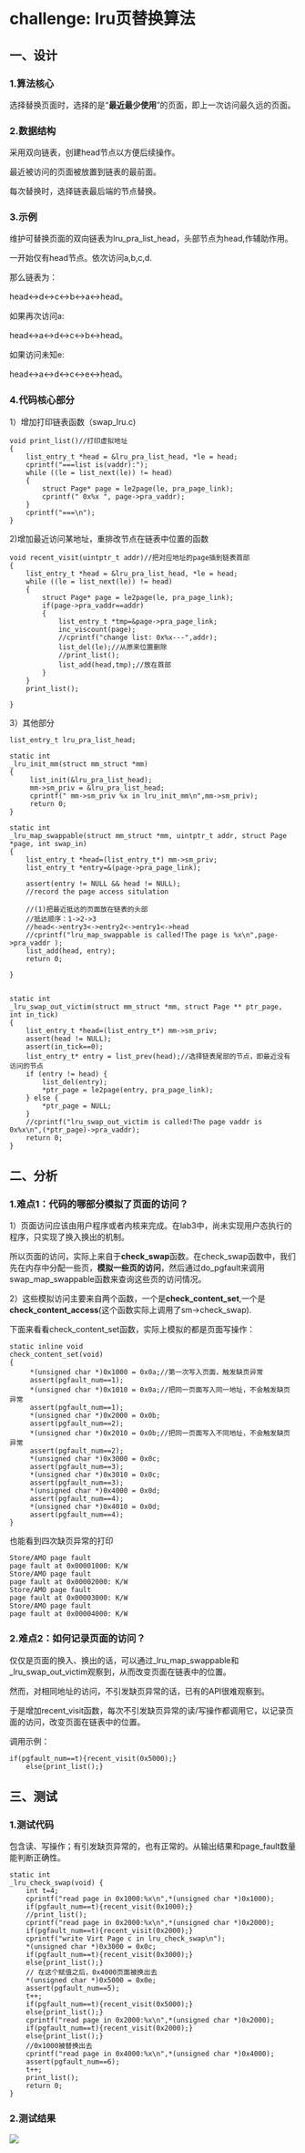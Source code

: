 # challenge: lru页替换算法

## 一、设计

### 1.算法核心

选择替换页面时，选择的是“**最近最少使用**”的页面，即上一次访问最久远的页面。

### 2.数据结构

采用双向链表，创建head节点以方便后续操作。

最近被访问的页面被放置到链表的最前面。

每次替换时，选择链表最后端的节点替换。

### 3.示例

维护可替换页面的双向链表为lru_pra_list_head，头部节点为head,作辅助作用。

一开始仅有head节点。依次访问a,b,c,d.

那么链表为：

head<->d<->c<->b<->a<->head。

如果再次访问a:

head<->a<->d<->c<->b<->head。

如果访问未知e:

head<->a<->d<->c<->e<->head。

### 4.代码核心部分

1）增加打印链表函数（swap_lru.c)

```
void print_list()//打印虚拟地址
{
    list_entry_t *head = &lru_pra_list_head, *le = head;
    cprintf("===list is(vaddr):");
    while ((le = list_next(le)) != head)
    {
        struct Page* page = le2page(le, pra_page_link);
        cprintf(" 0x%x ", page->pra_vaddr);
    }
    cprintf("===\n");
}
```

2)增加最近访问某地址，重排改节点在链表中位置的函数

```
void recent_visit(uintptr_t addr)//把对应地址的page插到链表首部
{
    list_entry_t *head = &lru_pra_list_head, *le = head;
    while ((le = list_next(le)) != head)
    {
        struct Page* page = le2page(le, pra_page_link);
        if(page->pra_vaddr==addr)
        {
            list_entry_t *tmp=&page->pra_page_link;
            inc_viscount(page);
            //cprintf("change list: 0x%x---",addr);
            list_del(le);//从原来位置删除
            //print_list();
            list_add(head,tmp);//放在首部
        }
    }
    print_list();

}
```

3）其他部分

```
list_entry_t lru_pra_list_head;

static int
_lru_init_mm(struct mm_struct *mm)
{     
     list_init(&lru_pra_list_head);
     mm->sm_priv = &lru_pra_list_head;
     cprintf(" mm->sm_priv %x in lru_init_mm\n",mm->sm_priv);
     return 0;
}

static int
_lru_map_swappable(struct mm_struct *mm, uintptr_t addr, struct Page *page, int swap_in)
{
    list_entry_t *head=(list_entry_t*) mm->sm_priv;
    list_entry_t *entry=&(page->pra_page_link);
 
    assert(entry != NULL && head != NULL);
    //record the page access situlation

    //(1)把最近抵达的页面放在链表的头部
    //抵达顺序：1->2->3
    //head<->entry3<->entry2<->entry1<->head
    //cprintf("lru_map_swappable is called!The page is %x\n",page->pra_vaddr );
    list_add(head, entry);
    return 0;
    
}


static int
_lru_swap_out_victim(struct mm_struct *mm, struct Page ** ptr_page, int in_tick)
{
    list_entry_t *head=(list_entry_t*) mm->sm_priv;
    assert(head != NULL);
    assert(in_tick==0);
    list_entry_t* entry = list_prev(head);//选择链表尾部的节点，即最近没有访问的节点
    if (entry != head) {
        list_del(entry);
        *ptr_page = le2page(entry, pra_page_link);
    } else {
        *ptr_page = NULL;
    }
    //cprintf("lru_swap_out_victim is called!The page vaddr is  0x%x\n",(*ptr_page)->pra_vaddr);
    return 0;
}
```



## 二、分析

### 1.难点1：**代码的哪部分模拟了页面的访问**？

1）页面访问应该由用户程序或者内核来完成。在lab3中，尚未实现用户态执行的程序，只实现了换入换出的机制。

所以页面的访问，实际上来自于**check_swap**函数。在check_swap函数中，我们先在内存中分配一些页，**模拟一些页的访问**，然后通过do_pgfault来调用swap_map_swappable函数来查询这些页的访问情况。

2）这些模拟访问主要来自两个函数，一个是**check_content_set**,一个是**check_content_access**(这个函数实际上调用了sm->check_swap).

下面来看看check_content_set函数，实际上模拟的都是页面写操作：

```
static inline void
check_content_set(void)
{
     *(unsigned char *)0x1000 = 0x0a;//第一次写入页面，触发缺页异常
     assert(pgfault_num==1);
     *(unsigned char *)0x1010 = 0x0a;//把同一页面写入同一地址，不会触发缺页异常
     assert(pgfault_num==1);
     *(unsigned char *)0x2000 = 0x0b;
     assert(pgfault_num==2);
     *(unsigned char *)0x2010 = 0x0b;//把同一页面写入不同地址，不会触发缺页异常
     assert(pgfault_num==2);
     *(unsigned char *)0x3000 = 0x0c;
     assert(pgfault_num==3);
     *(unsigned char *)0x3010 = 0x0c;
     assert(pgfault_num==3);
     *(unsigned char *)0x4000 = 0x0d;
     assert(pgfault_num==4);
     *(unsigned char *)0x4010 = 0x0d;
     assert(pgfault_num==4);
}
```

也能看到四次缺页异常的打印

```
Store/AMO page fault
page fault at 0x00001000: K/W
Store/AMO page fault
page fault at 0x00002000: K/W
Store/AMO page fault
page fault at 0x00003000: K/W
Store/AMO page fault
page fault at 0x00004000: K/W
```



### 2.难点2：如何记录页面的访问？

仅仅是页面的换入、换出的话，可以通过_lru_map_swappable和_lru_swap_out_victim观察到，从而改变页面在链表中的位置。

然而，对相同地址的访问，不引发缺页异常的话，已有的API很难观察到。

于是增加recent_visit函数，每次不引发缺页异常的读/写操作都调用它，以记录页面的访问，改变页面在链表中的位置。

调用示例：

```
if(pgfault_num==t){recent_visit(0x5000);}
    else{print_list();}
```



## 三、测试

### 1.测试代码

包含读、写操作；有引发缺页异常的，也有正常的。从输出结果和page_fault数量能判断正确性。

```
static int
_lru_check_swap(void) {
    int t=4;
    cprintf("read page in 0x1000:%x\n",*(unsigned char *)0x1000);
    if(pgfault_num==t){recent_visit(0x1000);}
    //print_list();
    cprintf("read page in 0x2000:%x\n",*(unsigned char *)0x2000);
    if(pgfault_num==t){recent_visit(0x2000);}
    cprintf("write Virt Page c in lru_check_swap\n");
    *(unsigned char *)0x3000 = 0x0c;
    if(pgfault_num==t){recent_visit(0x3000);}
    else{print_list();}
    // 在这个赋值之后，0x4000页面被换出去
    *(unsigned char *)0x5000 = 0x0e;
    assert(pgfault_num==5);
    t++;
    if(pgfault_num==t){recent_visit(0x5000);}
    else{print_list();}
    cprintf("read page in 0x2000:%x\n",*(unsigned char *)0x2000);
    if(pgfault_num==t){recent_visit(0x2000);}
    else{print_list();}
    //0x1000被替换出去
    cprintf("read page in 0x4000:%x\n",*(unsigned char *)0x4000);
    assert(pgfault_num==6);
    t++;
    print_list();
    return 0;
}
```



### 2.测试结果

![](lab3_challenge_lru.assets/lru测试结果-1731731114993-2.png)